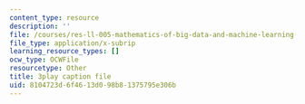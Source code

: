 ```yaml
---
content_type: resource
description: ''
file: /courses/res-ll-005-mathematics-of-big-data-and-machine-learning-january-iap-2020/8104723d6f4613d098b81375795e306b_P5SjikeOHr0.srt
file_type: application/x-subrip
learning_resource_types: []
ocw_type: OCWFile
resourcetype: Other
title: 3play caption file
uid: 8104723d-6f46-13d0-98b8-1375795e306b
---
```

